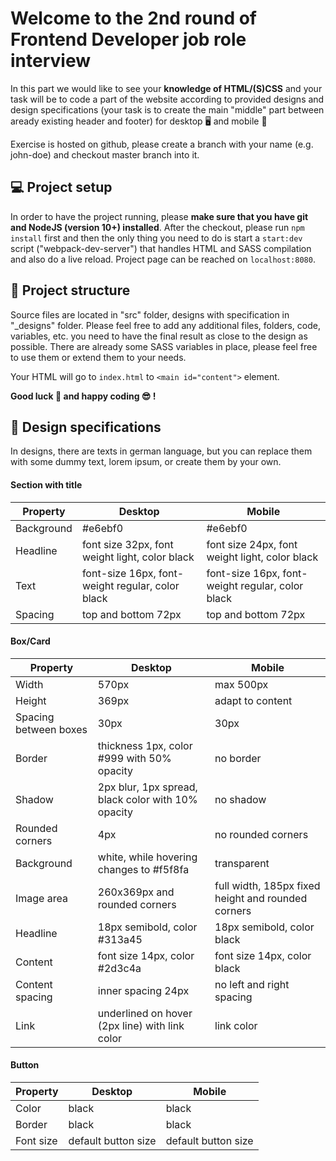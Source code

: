 # Welcome to the 2nd round of Frontend Developer job role interview

In this part we would like to see your **knowledge of HTML/(S)CSS** and your task will be to code a part of the website according to provided designs and design specifications (your task is to create the main "middle" part between aready existing header and footer) for desktop :desktop_computer: and mobile :iphone:

Exercise is hosted on github, please create a branch with your name (e.g. john-doe) and checkout master branch into it.

## :computer:  Project setup

In order to have the project running, please **make sure that you have git and NodeJS (version 10+) installed**. After the checkout, please run `npm install` first and then the only thing you need to do is start a `start:dev` script ("webpack-dev-server") that handles HTML and SASS compilation and also do a live reload. Project page can be reached on `localhost:8080`.

## :open_file_folder:  Project structure

Source files are located in "src" folder, designs with specification in "_designs" folder. Please feel free to add any additional files, folders, code, variables, etc. you need to have the final result as close to the design as possible. There are already some SASS variables in place, please feel free to use them or extend them to your needs.

Your HTML will go to `index.html` to `<main id="content">` element.

**Good luck :crossed_fingers: and happy coding :sunglasses: !** 

## :book:  Design specifications

In designs, there are texts in german language, but you can replace them with some dummy text, lorem ipsum, or create them by your own.

#### Section with title

Property | Desktop | Mobile
------------ | ------------ | -------------
Background | #e6ebf0 | #e6ebf0
Headline | font size 32px, font weight light, color black  | font size 24px, font weight light, color black
Text | font-size 16px, font-weight regular, color black | font-size 16px, font-weight regular, color black
Spacing | top and bottom 72px | top and bottom 72px

#### Box/Card

Property | Desktop | Mobile
------------ | ------------ | -------------
Width | 570px | max 500px 
Height | 369px | adapt to content
Spacing between boxes | 30px | 30px
Border | thickness 1px, color #999 with 50% opacity | no border
Shadow | 2px blur, 1px spread, black color with 10% opacity | no shadow
Rounded corners | 4px | no rounded corners
Background | white, while hovering changes to #f5f8fa | transparent
Image area | 260x369px and rounded corners | full width, 185px fixed height and rounded corners
Headline | 18px semibold, color #313a45 | 18px semibold, color black
Content | font size 14px, color #2d3c4a | font size 14px, color black
Content spacing | inner spacing 24px | no left and right spacing
Link | underlined on hover (2px line) with link color | link color

#### Button

Property | Desktop | Mobile
------------ | ------------ | -------------
Color | black | black
Border | black | black
Font size | default button size | default button size